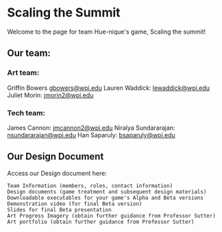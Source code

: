 # Scaling the Summit 

Welcome to the page for team Hue-nique's game, Scaling the summit! 

## Our team: 

### Art team:

Griffin Bowers gbowers@wpi.edu
Lauren Waddick: lewaddick@wpi.edu
Juliet Morin: jmorin2@wpi.edu 

### Tech team: 

James Cannon: jmcannon2@wpi.edu 
Niralya Sundararajan: nsundararajan@wpi.edu 
Han Saparuly: bsaparuly@wpi.edu 

## Our Design Document 
Access our Design document here: 


    Team Information (members, roles, contact information)
    Design documents (game treatment and subsequent design materials)
    Downloadable executables for your game's Alpha and Beta versions
    Demonstration video (for final Beta version)
    Slides for final Beta presentation
    Art Progress Imagery (obtain further guidance from Professor Sutter)
    Art portfolio (obtain further guidance from Professor Sutter)


